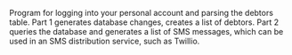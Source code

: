 Program for logging into your personal account and parsing the debtors table. 
Part 1 generates database changes, creates a list of debtors. 
Part 2 queries the database and generates a list of SMS messages, which can be used in an SMS distribution service, such as Twillio.

